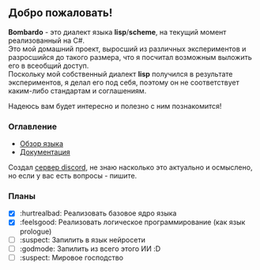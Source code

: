 ## Добро пожаловать!

**Bombardo** - это диалект языка **lisp**/**scheme**, на текущий момент реализованный на C#.  
Это мой домашний проект, выросший из различных экспериментов и разросшийся до такого размера, что я посчитал возможным выложить его в всеобщий доступ.  
Поскольку мой собственный диалект **lisp** получился в результате экспериментов, я делал его под себя, поэтому он не соответствует каким-либо стандартам и соглашениям.

Надеюсь вам будет интересно и полезно с ним познакомится!

### Оглавление

* [Обзор языка](Documentation/LANG.OVERVIEW.md)
* [Документация](Documentation/DOCUMENTATION.md)

Создал [сервер discord](https://discord.gg/D8JzvRw), не знаю насколько это актуально и осмыслено, но если у вас есть вопросы - пишите.

### Планы

- [x] :hurtrealbad: Реализовать базовое ядро языка
- [x] :feelsgood: Реализовать логическое программирование (как язык prologue) 
- [ ] :suspect: Запилить в язык нейросети
- [ ] :godmode: Запилить из всего этого ИИ :D
- [ ] :suspect: Мировое господство